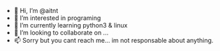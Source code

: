 - 👋 Hi, I’m @aitnt
- 👀 I’m interested in programing 
- 🌱 I’m currently learning python3 & linux
- 💞️ I’m looking to collaborate on ...
- 📫 Sorry but you cant reach me... im not responsable about anything.

<!---
aitnt/aitnt is a ✨ special ✨ repository because its `README.md` (this file) appears on your GitHub profile.
You can click the Preview link to take a look at your changes.
--->
